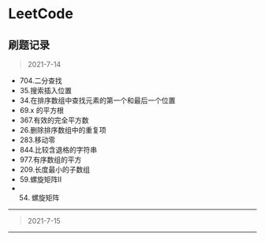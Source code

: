 # LeetCode

## 刷题记录
> 2021-7-14
* 704.二分查找
* 35.搜索插入位置
* 34.在排序数组中查找元素的第一个和最后一个位置
* 69.x 的平方根
* 367.有效的完全平方数
* 26.删除排序数组中的重复项
* 283.移动零
* 844.比较含退格的字符串
* 977.有序数组的平方
* 209.长度最小的子数组
* 59.螺旋矩阵II
* 54. 螺旋矩阵
---
> 2021-7-15

---


